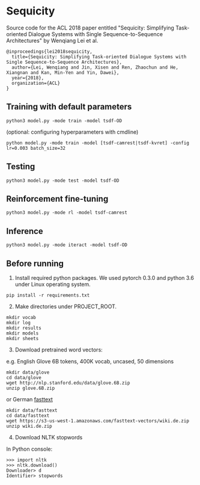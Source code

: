 # Sequicity

Source code for the ACL 2018 paper entitled "Sequicity: Simplifying Task-oriented Dialogue Systems with Single Sequence-to-Sequence 
Architectures" by Wenqiang Lei et al.

```
@inproceedings{lei2018sequicity,
  title={Sequicity: Simplifying Task-oriented Dialogue Systems with Single Sequence-to-Sequence Architectures},
  author={Lei, Wenqiang and Jin, Xisen and Ren, Zhaochun and He, Xiangnan and Kan, Min-Yen and Yin, Dawei},
  year={2018},
  organization={ACL}
}
```


## Training with default parameters

```
python3 model.py -mode train -model tsdf-OD
```

(optional: configuring hyperparameters with cmdline)

```
python model.py -mode train -model [tsdf-camrest|tsdf-kvret] -config lr=0.003 batch_size=32
```

## Testing

```
python3 model.py -mode test -model tsdf-OD
```

## Reinforcement fine-tuning

```
python3 model.py -mode rl -model tsdf-camrest
```

## Inference

```
python3 model.py -mode iteract -model tsdf-OD
```

## Before running
1. Install required python packages. We used pytorch 0.3.0 and python 3.6 under Linux operating system. 
```
pip install -r requirements.txt
```
2. Make directories under PROJECT_ROOT.
```
mkdir vocab
mkdir log
mkdir results
mkdir models
mkdir sheets
```

3. Download pretrained word vectors:

e.g. English Glove 6B tokens, 400K vocab, uncased, 50 dimensions
```
mkdir data/glove
cd data/glove
wget http://nlp.stanford.edu/data/glove.6B.zip
unzip glove.6B.zip
```

or German [fasttext](https://github.com/facebookresearch/fastText/blob/master/pretrained-vectors.md)

```
mkdir data/fasttext
cd data/fasttext
wget https://s3-us-west-1.amazonaws.com/fasttext-vectors/wiki.de.zip
unzip wiki.de.zip
```

4. Download NLTK stopwords

In Python console:
```
>>> import nltk
>>> nltk.download()
Downloader> d
Identifier> stopwords
```